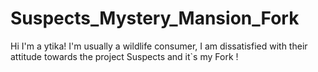 # Suspects_Mystery_Mansion_Fork
Hi I'm a ytika! I'm usually a wildlife consumer, I am dissatisfied with their attitude towards the project Suspects and it`s my Fork !
